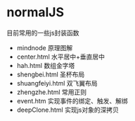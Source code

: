 # normalJS
目前常用的一些js封装函数


* mindnode 原理图解<br>
* center.html 水平居中+垂直居中 <br>
* hah.html 数组金字塔<br>
* shengbei.html 圣杯布局<br>
* shuangfeiyi.html 双飞翼布局<br>
* zhengzhe.html 常用正则<br>
* event.htm 实现事件的绑定、触发、解绑 <br>
* deepClone.html 实现js对象的深拷贝 <br>